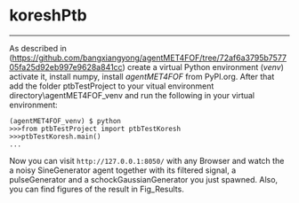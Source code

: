 # koreshPtb
---
As described in (https://github.com/bangxiangyong/agentMET4FOF/tree/72af6a3795b757705fa25d92eb997e9628a841cc) create a virtual Python environment (*venv*) activate it, install numpy, install *agentMET4FOF* from PyPI.org.
After that add the folder ptbTestProject to your vitual environment directory\agentMET4FOF_venv and run the following in your virtual environment:

```shell
(agentMET4FOF_venv) $ python
>>>from ptbTestProject import ptbTestKoresh
>>>ptbTestKoresh.main()
...
```

Now you can visit `http://127.0.0.1:8050/` with any Browser and watch the a noisy SineGenerator agent together with its filtered signal, a pulseGenerator and a schockGaussianGenerator you just spawned. Also, you can find figures of the result in Fig_Results.
